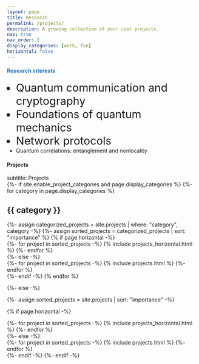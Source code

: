 ```yaml
---
layout: page
title: Research
permalink: /projects/
description: A growing collection of your cool projects.
nav: true
nav_order: 2
display_categories: [work, fun]
horizontal: false
---
```


<!-- wp:heading -->
<h4><span style="color: #1e73be;">Research interests</span></h4>
<!-- /wp:heading -->

<!-- wp:list -->
<ul>
<li style="font-size: 1.8rem;">Quantum communication and cryptography</li>
<li style="font-size: 1.8rem;">Foundations of quantum mechanics</li>
<li style="font-size: 1.8rem;">Network protocols</li>
<li>Quantum correlations: entanglement and nonlocality</li>
</ul>
<!-- /wp:list -->

<!-- wp:heading -->
<h4>Projects</h4>
<!-- /wp:heading -->
subtitle: Projects

<!-- pages/projects.md -->
<div class="projects">
{%- if site.enable_project_categories and page.display_categories %}
  <!-- Display categorized projects -->
  {%- for category in page.display_categories %}
  <h2 class="category">{{ category }}</h2>
  {%- assign categorized_projects = site.projects | where: "category", category -%}
  {%- assign sorted_projects = categorized_projects | sort: "importance" %}
  <!-- Generate cards for each project -->
  {% if page.horizontal -%}
  <div class="container">
    <div class="row row-cols-2">
    {%- for project in sorted_projects -%}
      {% include projects_horizontal.html %}
    {%- endfor %}
    </div>
  </div>
  {%- else -%}
  <div class="grid">
    {%- for project in sorted_projects -%}
      {% include projects.html %}
    {%- endfor %}
  </div>
  {%- endif -%}
  {% endfor %}

{%- else -%}
<!-- Display projects without categories -->
  {%- assign sorted_projects = site.projects | sort: "importance" -%}
  <!-- Generate cards for each project -->
  {% if page.horizontal -%}
  <div class="container">
    <div class="row row-cols-2">
    {%- for project in sorted_projects -%}
      {% include projects_horizontal.html %}
    {%- endfor %}
    </div>
  </div>
  {%- else -%}
  <div class="grid">
    {%- for project in sorted_projects -%}
      {% include projects.html %}
    {%- endfor %}
  </div>
  {%- endif -%}
{%- endif -%}
</div>
